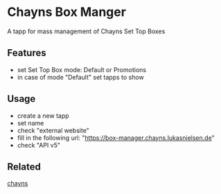 # Chayns Box Manger

A tapp for mass management of Chayns Set Top Boxes

## Features

-   set Set Top Box mode: Default or Promotions
-   in case of mode "Default" set tapps to show

## Usage

-   create a new tapp
-   set name
-   check "external website"
-   fill in the following url: "https://box-manager.chayns.lukasnielsen.de"
-   check "API v5"

## Related

[chayns](https://chayns.site)
